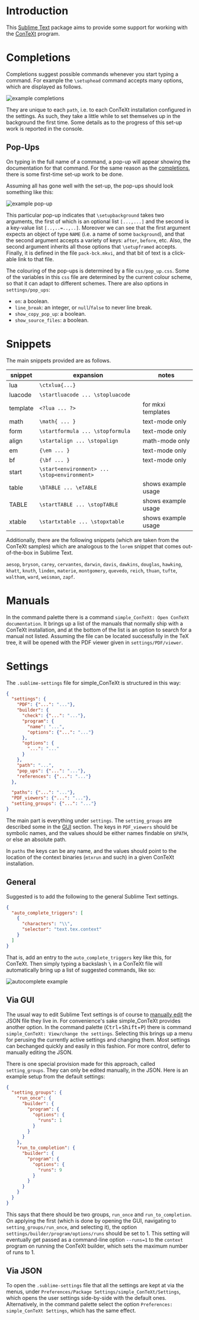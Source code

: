 # Introduction

This [Sublime Text][sublimetext] package aims to provide some support for working with the [ConTeXt][contextgarden] program.

# Completions

Completions suggest possible commands whenever you start typing a command. For example the `\setuphead` command accepts many options, which are displayed as follows.

![example completions][completion]

They are unique to each `path`, i.e. to each ConTeXt installation configured in the settings. As such, they take a little while to set themselves up in the background the first time. Some details as to the progress of this set-up work is reported in the console.

## Pop-Ups

On typing in the full name of a command, a pop-up will appear showing the documentation for that command. For the same reason as the [completions](#completions), there is some first-time set-up work to be done.

Assuming all has gone well with the set-up, the pop-ups should look something like this:

![example pop-up][popup]

This particular pop-up indicates that `\setupbackground` takes two arguments, the first of which is an optional list `[...,...]` and the second is a key-value list `[..,..=..,..]`. Moreover we can see that the first argument expects an object of type `NAME` (i.e. a name of some `background`), and that the second argument accepts a variety of keys: `after`, `before`, etc. Also, the second argument inherits all those options that `\setupframed` accepts. Finally, it is defined in the file `pack-bck.mkvi`, and that bit of text is a click-able link to that file.

The colouring of the pop-ups is determined by a file `css/pop_up.css`. Some of the variables in this `css` file are determined by the current colour scheme, so that it can adapt to different schemes. There are also options in `settings/pop_ups`:

  - `on`: a boolean.
  - `line_break`: an integer, or `null`/`false` to never line break.
  - `show_copy_pop_up`: a boolean.
  - `show_source_files`: a boolean.

# Snippets

The main snippets provided are as follows.

| snippet  | expansion                                    | notes               |
|----------|----------------------------------------------|---------------------|
| lua      | `\ctxlua{...}`                               |                     |
| luacode  | `\startluacode ... \stopluacode`             |                     |
| template | `<?lua ... ?>`                               | for mkxi templates  |
| math     | `\math{ ... }`                               | text-mode only      |
| form     | `\startformula ... \stopformula`             | text-mode only      |
| align    | `\startalign ... \stopalign`                 | math-mode only      |
| em       | `{\em ... }`                                 | text-mode only      |
| bf       | `{\bf ... }`                                 | text-mode only      |
| start    | `\start<environment> ... \stop<environment>` |                     |
| table    | `\bTABLE ... \eTABLE`                        | shows example usage |
| TABLE    | `\startTABLE ... \stopTABLE`                 | shows example usage |
| xtable   | `\startxtable ... \stopxtable`               | shows example usage |

Additionally, there are the following snippets (which are taken from the ConTeXt samples) which are analogous to the `lorem` snippet that comes out-of-the-box in Sublime Text.

`aesop`, `bryson`, `carey`, `cervantes`, `darwin`, `davis`, `dawkins`, `douglas`, `hawking`, `khatt`, `knuth`, `linden`, `materie`, `montgomery`, `quevedo`, `reich`, `thuan`, `tufte`, `waltham`, `ward`, `weisman`, `zapf`.

# Manuals

In the command palette there is a command `simple_ConTeXt: Open ConTeXt documentation`. It brings up a list of the manuals that normally ship with a ConTeXt installation, and at the bottom of the list is an option to search for a manual not listed. Assuming the file can be located successfully in the TeX tree, it will be opened with the PDF viewer given in `settings/PDF/viewer`.

# Settings

The `.sublime-settings` file for simple_ConTeXt is structured in this way:

```JSON
{
  "settings": {
    "PDF": {"...": "..."},
    "builder": {
      "check": {"...": "..."},
      "program": {
        "name": "...",
        "options": {"...": "..."}
      },
      "options": {
        "...": "..."
      }
    },
    "path": "...",
    "pop_ups": {"...": "..."},
    "references": {"...": "..."}
  },

  "paths": {"...": "..."},
  "PDF_viewers": {"...": "..."},
  "setting_groups": {"...": "..."}
}
```

The main part is everything under `settings`. The `setting_groups` are described some in the [GUI](#via-gui) section. The keys in `PDF_viewers` should be symbolic names, and the values should be either names findable on `$PATH`, or else an absolute path.

In `paths` the keys can be any name, and the values should point to the location of the context binaries (`mtxrun` and such) in a given ConTeXt installation.

## General

Suggested is to add the following to the general Sublime Text settings.

```JSON
{
  "auto_complete_triggers": [
    {
      "characters": "\\",
      "selector": "text.tex.context"
    }
  ]
}
```

That is, add an entry to the `auto_complete_triggers` key like this, for ConTeXt. Then simply typing a backslash <kbd>\\</kbd> in a ConTeXt file will automatically bring up a list of suggested commands, like so:

![autocomplete example][autocomplete]

## Via GUI

The usual way to edit Sublime Text settings is of course to [manually edit](#via-json) the JSON file they live in. For convenience's sake simple_ConTeXt provides another option. In the command palette (<kbd>Ctrl</kbd>+<kbd>Shift</kbd>+<kbd>P</kbd>) there is command `simple_ConTeXt: View/change the settings`. Selecting this brings up a menu for perusing the currently active settings and changing them. Most settings can bechanged quickly and easily in this fashion. For more control, defer to manually editing the JSON.

There is one special provision made for this approach, called `setting_groups`. They can only be edited manually, in the JSON. Here is an example setup from the default settings:

```JSON
{
  "setting_groups": {
    "run_once": {
      "builder": {
        "program": {
          "options": {
            "runs": 1
          }
        }
      }
    },
    "run_to_completion": {
      "builder": {
        "program": {
          "options": {
            "runs": 9
          }
        }
      }
    }
  }
}
```

This says that there should be two groups, `run_once` and `run_to_completion`. On applying the first (which is done by opening the GUI, navigating to `setting_groups/run_once`, and selecting it), the option `settings/builder/program/options/runs` should be set to 1. This setting will eventually get passed as a command-line option `--runs=1` to the `context` program on running the ConTeXt builder, which sets the maximum number of runs to 1.

## Via JSON

To open the `.sublime-settings` file that all the settings are kept at via the menus, under `Preferences/Package Settings/simple_ConTeXt/Settings`, which opens the user settings side-by-side with the default ones. Alternatively, in the command palette select the option `Preferences: simple_ConTeXt Settings`, which has the same effect.

[sublimetext]: https://www.sublimetext.com
[contextgarden]: http://wiki.contextgarden.net/What_is_ConTeXt
[titles]: http://wiki.contextgarden.net/Titles
[metapost]: http://wiki.contextgarden.net/MetaPost
[metafun]: http://wiki.contextgarden.net/MetaFun

[autocomplete]: https://raw.githubusercontent.com/equiva1ence/simple_ConTeXt/master/resources/autocomplete.gif
[completion]: https://raw.githubusercontent.com/equiva1ence/simple_ConTeXt/master/resources/completion.gif
[popup]: https://raw.githubusercontent.com/equiva1ence/simple_ConTeXt/master/resources/popup.png

